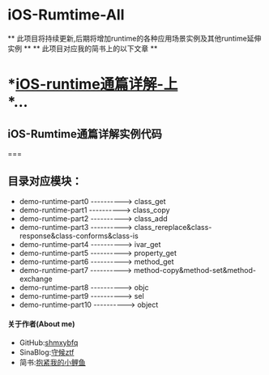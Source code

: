 # iOS-Rumtime-All

** 此项目将持续更新,后期将增加runtime的各种应用场景实例及其他runtime延伸实例 **
** 此项目对应我的简书上的以下文章 **
 > 
 *[iOS-runtime通篇详解-上](http://www.jianshu.com/p/0e6eb2f9ed5d)  
 *...
=== 
## iOS-Rumtime通篇详解实例代码
===
## 目录对应模块：  
 > 
 * demo-runtime-part0 ----------> class_get 
 * demo-runtime-part1 ----------> class_copy
 * demo-runtime-part2 ----------> class_add
 * demo-runtime-part3 ----------> class_rereplace&class-response&class-conforms&class-is
 * demo-runtime-part4 ----------> ivar_get
 * demo-runtime-part5 ----------> property_get
 * demo-runtime-part6 ----------> method_get
 * demo-runtime-part7 ----------> method-copy&method-set&method-exchange
 * demo-runtime-part8 ----------> objc
 * demo-runtime-part9 ----------> sel
 * demo-runtime-part10 ----------> object
 
 


#### 关于作者(About me)
* GitHub:[shmxybfq](https://github.com/shmxybfq "shmxybfq's github")
* SinaBlog:[守候ztf](http://blog.sina.com.cn/u/3481024997 "shmxybfq's sinablog")
* 简书:[抱紧我的小鲤鱼](http://www.jianshu.com/u/8c1cc9143ec6)

